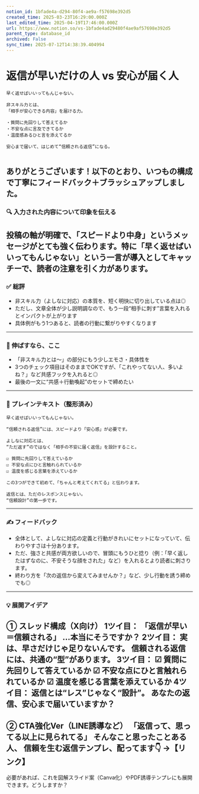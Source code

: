 ```yaml
---
notion_id: 1bfade4a-d294-80f4-ae9a-f57698e392d5
created_time: 2025-03-23T16:29:00.000Z
last_edited_time: 2025-04-19T17:46:00.000Z
url: https://www.notion.so/vs-1bfade4ad29480f4ae9af57698e392d5
parent_type: database_id
archived: False
sync_time: 2025-07-12T14:38:39.404994
---
```


# 返信が早いだけの人 vs 安心が届く人

```plain text
早く返せばいいってもんじゃない。

非スキル力とは、
「相手が安心できる内容」を届ける力。

・質問に先回りして答えてるか
・不安な点に言及できてるか
・温度感あるひと言を添えてるか

安心まで届いて、はじめて“信頼される返信”になる。


```
ありがとうございます！以下のとおり、いつもの構成で丁寧にフィードバック＋ブラッシュアップしました。
---
### 🔍 入力された内容について印象を伝える
投稿の軸が明確で、「スピードより中身」というメッセージがとても強く伝わります。特に「早く返せばいいってもんじゃない」という一言が導入としてキャッチーで、読者の注意を引く力があります。
---
### ✅ 総評
- 非スキル力（よしなに対応）の本質を、短く明快に切り出している点は◎
- ただし、文章全体が少し説明調なので、もう一段“相手に刺す”言葉を入れるとインパクトが上がります
- 具体例がもう1つあると、読者の行動に繋がりやすくなります
---
### 🧭 伸ばすなら、ここ
- 「非スキル力とは～」の部分にもう少しエモさ・具体性を
- 3つのチェック項目はそのままでOKですが、「これやってない人、多いよね？」など共感フックを入れると◎
- 最後の一文に“共感＋行動喚起”のセットで締めたい
---
### 📝 プレインテキスト（整形済み）
```plain text
早く返せばいいってもんじゃない。

“信頼される返信”には、スピードより「安心感」が必要です。

よしなに対応とは、
“ただ返す”のではなく「相手の不安に届く返信」を設計すること。

☑ 質問に先回りして答えているか
☑ 不安な点にひと言触れられているか
☑ 温度を感じる言葉を添えているか

この3つができて初めて、「ちゃんと考えてくれてる」と伝わります。

返信とは、ただのレスポンスじゃない。
“信頼設計”の第一歩です。
```
---
### ✍️ フィードバック
- 全体として、よしなに対応の定義と行動がきれいにセットになっていて、伝わりやすさは十分あります。
- ただ、強さと共感が両方欲しいので、冒頭にもうひと捻り（例：「早く返したはずなのに、不安そうな顔をされた」など）を入れるとより読者に刺さります。
- 終わり方を「次の返信から変えてみませんか？」など、少し行動を誘う締めでも◎
---
### 💡 展開アイデア
① スレッド構成（X向け）
1ツイ目：
「返信が早い＝信頼される」
…本当にそうですか？
2ツイ目：
実は、早さだけじゃ足りないんです。
信頼される返信には、共通の“型”があります。
3ツイ目：
☑ 質問に先回りして答えているか
☑ 不安な点にひと言触れられているか
☑ 温度を感じる言葉を添えているか
4ツイ目：
返信とは“レス”じゃなく“設計”。
あなたの返信、安心まで届いていますか？
---
② CTA強化Ver（LINE誘導など）
「返信って、思ってる以上に見られてる」
そんなこと思ったことある人、
信頼を生む返信テンプレ、配ってます👇
→【リンク】
---
必要があれば、これを図解スライド案（Canva化）やPDF誘導テンプレにも展開できます。どうしますか？